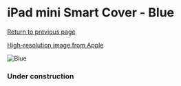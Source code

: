 # iPad mini Smart Cover - Blue

[Return to previous page](/ipad_mini)

[High-resolution image from Apple](https://store.storeimages.cdn-apple.com/8756/as-images.apple.com/is/MF060?wid=4500&hei=4500&fmt=png)

<div style="width: 384px"><img src="/everyphone/MF060.png" alt="Blue"></div>

### Under construction
